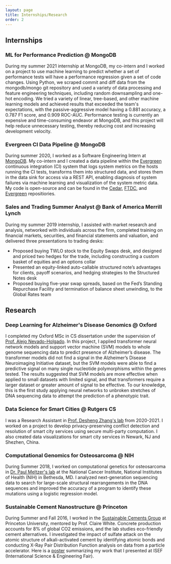 ```yaml
---
layout: page
title: Internships/Research
order: 2
---
```


## Internships

### ML for Performance Prediction @ MongoDB
During my summer 2021 internship at MongoDB, my co-intern and I worked on a project to use machine learning to predict whether a set of performance tests will have a performance regression given a set of code changes. Using Python, we scraped commit and diff data from the mongodb/mongo git repository and used a variety of data processing and feature engineering techniques, including random downsampling and one-hot encoding. We tried a variety of linear, tree-based, and other machine learning models and achieved results that exceeded the team's expectations, with the passive-aggressive model having a 0.881 accuracy, a 0.787 F1 score, and 0.909 ROC-AUC. Performance testing is currently an expensive and time-consuming endeavor at MongoDB, and this project will help reduce unnecessary testing, thereby reducing cost and increasing development velocity. 

### Evergreen CI Data Pipeline @ MongoDB
During summer 2020, I worked as a Software Engineering Intern at [MongoDB](https://www.mongodb.com/). My co-intern and I created a data pipeline within the [Evergreen](https://evergreen.mongodb.com/) continuous integration (CI) system that logs system metrics on the hosts running the CI tests, transforms them into structured data, and stores them in the data sink for access via a REST API, enabling diagnosis of system failures via machine learning and visualization of the system metric data. My code is open-source and can be found in the [Cedar](https://github.com/evergreen-ci/cedar), [FTDC](https://github.com/mongodb/ftdc), and [Evergreen](https://github.com/evergreen-ci/evergreen) repositiories. 

### Sales and Trading Summer Analyst @ Bank of America Merrill Lynch
During my summer 2019 internship, I assisted with market research and analysis, networked with individuals across the firm, completed training on financial markets, securities, and financial statements and valuation, and delivered three presentations to trading desks: 
* Proposed buying TWLO stock to the Equity Swaps desk, and designed and priced two hedges for the trade, including constructing a custom basket of equities and an options collar
* Presented an equity-linked auto-callable structured note’s advantages for clients, payoff scenarios, and hedging strategies to the Structured Notes desk
* Proposed buying five-year swap spreads, based on the Fed’s Standing Repurchase Facility and termination of balance sheet unwinding, to the Global Rates team

## Research

### Deep Learning for Alzheimer's Disease Genomics @ Oxford
I completed my Oxford MSc in CS dissertation under the supervision of [Prof. Alejo Nevado-Holgado](https://www.psych.ox.ac.uk/team/alejo-nevado-holgado). In this project, I applied transformer neural network models and support vector machine (SVM) models to whole genome sequencing data to predict presence of Alzheimer’s disease. The transformer models did not find a signal in the Alzheimer’s Disease Neuroimaging Initiative dataset, but the SVM models were able to find a predictive signal on many single nucleotide polymorphisms within the genes tested. The results suggested that SVM models are more effective when applied to small datasets with limited signal, and that transformers require a larger dataset or greater amount of signal to be effective. To our knowledge, this is the first study applying neural networks to unbroken stretches of DNA sequencing data to attempt the prediction of a phenotypic trait. 

### Data Science for Smart Cities @ Rutgers CS
I was a Research Assistant in [Prof. Desheng Zhang's lab](https://people.cs.rutgers.edu/~dz220/) from 2020-2021. I worked on a project to develop privacy-preserving conflict detection and resolution of smart city services using secure multi-party computation. I also created data visualizations for smart city services in Newark, NJ and Shezhen, China. 

### Computational Genomics for Osteosarcoma @ NIH
During Summer 2018, I worked on computational genetics for osteosarcoma in [Dr. Paul Meltzer's lab](https://ccr.cancer.gov/staff-directory/paul-s-meltzer) at the National Cancer Institute, National Institutes of Health (NIH) in Bethesda, MD. I analyzed next-generation sequencing data to search for large-scale structural rearrangements in the DNA sequences and improved the accuracy of a program to identify these mutations using a logistic regression model.

### Sustainable Cement Nanostructure @ Princeton
During Summer and Fall 2016, I worked in the [Sustainable Cements Group](http://white.princeton.edu/) at Princeton University, mentored by Prof. Claire White. Concrete production accounts for 8% of global CO2 emissions, and the lab studies eco-friendly cement alternatives. I investigated the impact of sulfate attack on the atomic structure of alkali-activated cement by identifying atomic bonds and conducting X-Ray Pair Distribution Function analysis on data from a particle accelerator. Here is a [poster](https://maravichandran.github.io/ISEF_poster.pdf) summarizing my work that I presented at ISEF (International Science & Engineering Fair). 

